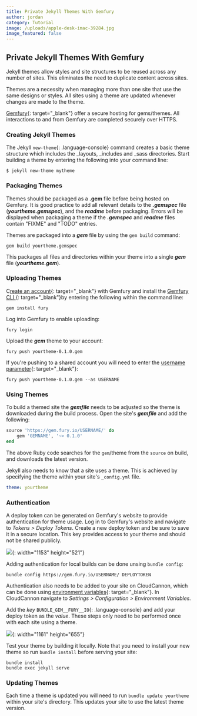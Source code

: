 ```yaml
---
title: Private Jekyll Themes With Gemfury
author: jordan
category: Tutorial
image: /uploads/apple-desk-imac-39284.jpg
image_featured: false
---
```


## Private Jekyll Themes With Gemfury

Jekyll themes allow styles and site structures to be reused across any number of sites. This eliminates the need to duplicate content across sites.

Themes are a necessity when managing more than one site that use the same designs or styles. All sites using a theme are updated whenever changes are made to the theme.

[Gemfury](https://gemfury.com/){: target="_blank"} offer a secure hosting for gems/themes. All interactions to and from Gemfury are completed securely over HTTPS.

### Creating Jekyll Themes

The Jekyll&nbsp;`new-theme`{: .language-console} command creates a basic theme structure which includes the \_layouts, \_includes and \_sass directories. Start building a theme by entering the following into your command line:

```console
$ jekyll new-theme mytheme
```

### Packaging Themes

Themes should be packaged as a **.gem** file before being hosted on Gemfury. It is good practice to add all relevant details to the ***.gemspec*** file (***yourtheme.gemspec***), and the ***readme*** before packaging. Errors will be displayed when packaging a theme if the ***.gemspec*** and ***readme*** files contain "FIXME" and "TODO" entries.

Themes are packaged into a ***gem*** file by using the `gem build` command:

```console
gem build yourtheme.gemspec
```

This packages all files and directories within your theme into a single ***gem*** file (***yourtheme.gem***).

### Uploading Themes

C[reate an account](https://manage.fury.io/users/sign_up){: target="_blank"} with Gemfury and install the [Gemfury CLI ](https://gemfury.com/help/gemfury-cli){: target="_blank"}by entering the following within the command line:

```console
gem install fury
```

Log into Gemfury to enable uploading:

```console
fury login
```

Upload the ***gem*** theme to your account:

```
fury push yourtheme-0.1.0.gem
```

If you're pushing to a shared account you will need to enter the [username parameter](https://gemfury.com/help/gemfury-cli#uploading-packages){: target="_blank"}\:

```console
fury push yourtheme-0.1.0.gem --as USERNAME
```

### Using Themes

To build a themed site the ***gemfile*** needs to be adjusted so the theme is downloaded during the build process. Open the site's ***gemfile*** and add the following:

```ruby
source 'https://gem.fury.io/USERNAME/' do
    gem 'GEMNAME', '~> 0.1.0'
end
```

The above Ruby code searches for the `gem`/theme from the `source` on build, and downloads the latest version.

Jekyll also needs to know that a site uses a theme. This is achieved by specifying the theme within your site's `_config.yml` file.

```yaml
theme: yourtheme
```

### Authentication

A deploy token can be generated on Gemfury's website to provide authentication for theme usage. Log in to Gemfury's website and navigate to *Tokens &gt; Deploy Tokens*. Create a new deploy token and be sure to save it in a secure location. This key provides access to your theme and should not be shared publicly.

![](/images/blog/screen-shot-2019-05-27-at-2-04-02-pm.png){: width="1153" height="521"}

Adding authentication for local builds can be done unsing `bundle config`\:

```console
bundle config https://gem.fury.io/USERNAME/ DEPLOYTOKEN
```

Authentication also needs to be added to your site on CloudCannon, which can be done using [environment variables](https://docs.cloudcannon.com/builds/configuration/?h=environment%20variables){: target="_blank"}. In CloudCannon navigate to *Settings &gt; Configuration &gt; Environment Variables.*

Add the *key* `BUNDLE_GEM__FURY__IO`{: .language-console} and add your deploy token as the *value*. These steps only need to be performed once with each site using a theme.

![](/images/blog/screen-shot-2019-05-27-at-1-46-15-pm.png){: width="1161" height="655"}

Test your theme by building it locally. Note that you need to install your new theme so run `bundle install` before serving your site:

```
bundle install
bundle exec jekyll serve
```

### Updating Themes

Each time a theme is updated you will need to run `bundle update yourtheme` within your site's directory. This updates your site to use the latest theme version.

&nbsp;

&nbsp;